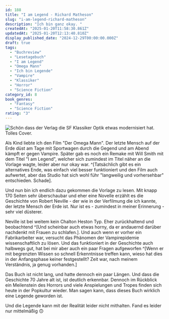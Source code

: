 ```yaml
---
id: 188
title: "I am Legend - Richard Matheson"
slug: "i-am-legend-richard-matheson"
description: "Ich bin ganz okay. "
createdAt: "2025-01-20T11:58:30.861Z"
updatedAt: "2025-01-20T12:13:40.810Z"
display_published_date: "2024-12-29T00:00:00.000Z"
draft: true
tags:
  - "Buchreview"
  - "Lesetagebuch"
  - "I am Legend"
  - "Omega Mann"
  - "Ich bin Legende"
  - "Vampire"
  - "Klassiker"
  - "Horror"
  - "Science Fiction"
category_id: 8
book_genres:
  - "Fantasy"
  - "Science Fiction"
rating: "3"
---
```


![Schön dass der Verlag die SF Klassiker Optik etwas modernisiert hat. Tolles Cover.](https://res.cloudinary.com/dlsll9dkn/image/upload/v1737370189/photo_2025_01_20_11_40_40_4c3fbd475f.jpg)

<!--more-->

Als Kind liebte ich den Film "Der Omega Mann". Der letzte Mensch auf der Erde düst am Tage mit Sportwagen durch die Gegend und am Abend kämpft er gegen Vampire. Später gab es noch ein Remake mit Will Smith mit dem Titel "I am Legend", welcher sich zumindest im Titel näher an die Vorlage wagte, leider aber nur okay war. ^[Tatsächlich gibt es ein alternatives Ende, was einfach viel besser funktioniert und den Film auch aufwertet, aber das Studio hat sich wohl führ "langweilig und vorhersehbar" entschieden. Schade]. 

Und nun bin ich endlich dazu gekommen die Vorlage zu lesen. Mit knapp 170 Seiten sehr überschaubar und eher eine Novelle erzählt es die Geschichte von Robert Neville - der wie in der Verfilmung die ich kannte, der letzte Mensch der Erde ist. Nur ist es - zumindest in meiner Erinnerung - sehr viel düsterer. 

Neville ist bei weitem kein Chalton Heston Typ. Eher zurückhaltend und beobachtend ^[Und scheinbar auch etwas horny, da er andauernd darüber nachdenkt mit Frauen zu schlafen.]. Und auch wenn er vorher ein Fabrikarbeiter war, versucht das Phänomen der Vampirepidemie wissenschaftlich zu lösen. Und das funktioniert in der Geschichte auch halbwegs gut, hat bei mir aber auch ein paar Fragen aufgeworfen ^[Wenn er mit begrenzten Wissen so schnell Erkenntnisse treffen kann, wieso hat dies in der Anfangsphase keiner festgestellt? Zeit war, nach meinem Verständnis, ja genug vorhanden.]

Das Buch ist nicht lang, und hatte dennoch ein paar Längen. Und dass die Geschichte 70 Jahre alt ist, ist deutlich erkennbar. Dennoch im Rückblick ein Meilenstein des Horrors und viele Anspielungen und Tropes finden sich heute in der Popkultur wieder. Man sagen kann, dass dieses Buch wirklich eine Legende geworden ist. 

Und die Legende kann mit der Realität leider nicht mithalten. Fand es leider nur mittelmäßig 🙃